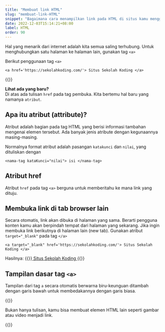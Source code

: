 ```yaml
---
title: "Membuat link HTML"
slug: "membuat-link-HTML"
snippet: "Bagaimana cara menampilkan link pada HTML di situs kamu menggunakan tag a dan atribut href"
date: 2022-12-03T15:14:21+08:00
label: HTML
order: 90
---
```


Hal yang menarik dari internet adalah kita semua saling terhubung. Untuk menghubungkan satu halaman ke halaman lain, gunakan tag `<a>`

Berikut penggunaan tag `<a>`
```
<a href='https://sekolahkoding.com/'> Situs Sekolah Koding </a>
```

{{<codepen src="rNKQMma">}}

**Lihat ada yang baru?**  
Di atas ada tulisan `href` pada tag pembuka.  Kita bertemu hal baru yang namanya `atribut`.

## Apa itu atribut (attribute)?  
Atribut adalah bagian pada tag HTML yang berisi informasi tambahan mengenai elemen tersebut. Ada banyak jenis atribute dengan kegunaannya masing-masing.  

Normalnya format atribut adalah pasangan `katakunci` dan `nilai`, yang dituliskan dengan
```
<nama-tag kataKunci="nilai"> isi </nama-tag>
```

## Atribut href
Atribut `href` pada tag `<a>` berguna untuk memberitahu ke mana link yang dituju.

## Membuka link di tab browser lain
Secara otomatis, link akan dibuka di halaman yang sama. Berarti pengguna konten kamu akan berpindah tempat dari halaman yang sekarang. Jika ingin membuka link berikutnya di halaman lain (new tab). Gunakan atribut `target="_blank"` pada tag `</a>`

```
<a target="_blank" href='https://sekolahkoding.com/'> Situs Sekolah Koding </a>
```
Hasilnya: {{<rawhtml>}}<a target="_blank" href='https://sekolahkoding.com/'> Situs Sekolah Koding </a>{{</rawhtml>}}


## Tampilan dasar tag `<a>`
Tampilan dari tag `a` secara otomatis berwarna biru-keunguan ditambah dengan garis bawah untuk membedakannya dengan garis biasa.

{{<alert class="info">}}
<p> Bukan hanya tulisan, kamu bisa membuat elemen HTML lain seperti gambar atau video menjadi link.</p>
{{</alert>}}
